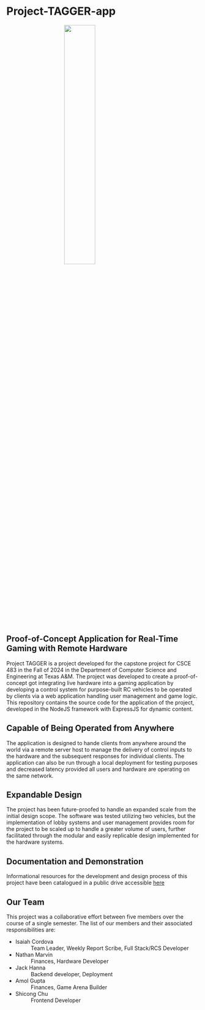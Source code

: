 # Project-TAGGER-app
<image src='public/assets/Remote_Racer_Icon.svg' style='width:40%; margin-left:30%;'></image>

## Proof-of-Concept Application for Real-Time Gaming with Remote Hardware
Project TAGGER is a project developed for the capstone project for CSCE 483 in the Fall of 2024 in the Department of Computer Science and Engineering at Texas A&M. The project was developed to create a proof-of-concept got integrating live hardware into a gaming application by developing a control system for purpose-built RC vehicles to be operated by clients via a web application handling user management and game logic. This repository contains the source code for the application of the project, developed in the NodeJS framework with ExpressJS for dynamic content.

## Capable of Being Operated from Anywhere
The application is designed to hande clients from anywhere around the world via a remote server host to manage the delivery of control inputs to the hardware and the subsequent responses for individual clients. The application can also be run through a local deployment for testing purposes and decreased latency provided all users and hardware are operating on the same network.

## Expandable Design
The project has been future-proofed to handle an expanded scale from the initial design scope. The software was tested utilizing two vehicles, but the implementation of lobby systems and user management provides room for the project to be scaled up to handle a greater volume of users, further facilitated through the modular and easily replicable design implemented for the hardware systems.

## Documentation and Demonstration
Informational resources for the development and design process of this project have been catalogued in a public drive accessible <a href='https://drive.google.com/drive/folders/0ABuVm7cycnhcUk9PVA'>here</a>

## Our Team
This project was a collaborative effort between five members over the course of a single semester. The list of our members and their associated responsibilities are:
<ul>
    <li>Isaiah Cordova</li>
        <dd>Team Leader, Weekly Report Scribe, Full Stack/RCS Developer</dd>
    <li>Nathan Marvin</li>
        <dd>Finances, Hardware Developer</dd>
    <li>Jack Hanna</li>
        <dd>Backend developer, Deployment</dd>
    <li>Amol Gupta</li>
        <dd>Finances, Game Arena Builder</dd>
    <li>Shicong Chu</li>
        <dd>Frontend Developer</dd>
</ul>